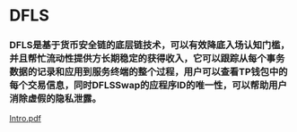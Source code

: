 # DFLS
### DFLS是基于货币安全链的底层链技术，可以有效降底入场认知门槛，并且帮忙流动性提供方长期稳定的获得收入，它可以跟踪从每个事务数据的记录和应用到服务终端的整个过程，用户可以查看TP钱包中的每个交易信息，同时DFLSSwap的应程序ID的唯一性，可以帮助用户消除虚假的隐私泄露。

[Intro.pdf](https://github.com/Lopezkate/DFLS/blob/main/Whitepaper.pdf)